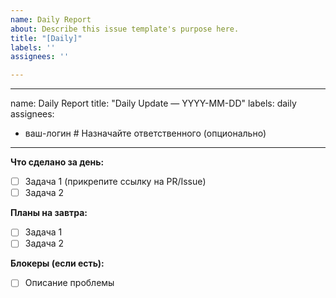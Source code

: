 ```yaml
---
name: Daily Report
about: Describe this issue template's purpose here.
title: "[Daily]"
labels: ''
assignees: ''

---
```


---
name: Daily Report
title: "Daily Update — YYYY-MM-DD"
labels: daily
assignees: 
  - ваш-логин  # Назначайте ответственного (опционально)
---

**Что сделано за день:**
- [ ] Задача 1 (прикрепите ссылку на PR/Issue)
- [ ] Задача 2

**Планы на завтра:**
- [ ] Задача 1
- [ ] Задача 2

**Блокеры (если есть):**
- [ ] Описание проблемы

